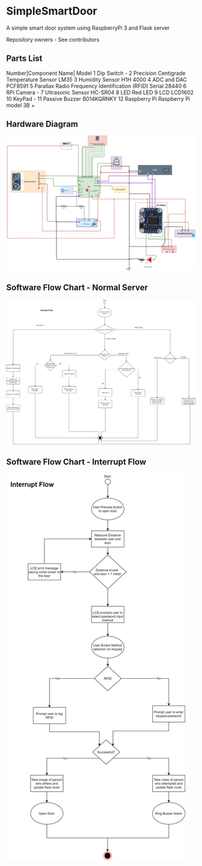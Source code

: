 # SimpleSmartDoor
A simple smart door system using RaspberryPi 3 and Flask server

Repository owners - See contributors

## Parts List
Number|Component Name| Model
1	Dip Switch	-
2	Precision Centigrade Temperature Sensor	LM35
3	Humidity Sensor	H1H 4000
4	ADC and DAC	PCF8591
5	Parallax Radio Frequency Identification (RFID)	Serial 28440
6	RPi Camera	-
7	Ultrasonic Sensor	HC-SR04
8	LED	Red LED
9	LCD	LCD1602
10	KeyPad	-
11	Passive Buzzer	B014KQRNKY
12	Raspberry Pi	Raspberry Pi model 3B +


## Hardware Diagram

<img src="https://github.com/Taslim-M/SimpleSmartDoor/blob/master/Images/embedded project-connections (1).png" />


## Software Flow Chart - Normal Server

<img src="https://github.com/Taslim-M/SimpleSmartDoor/blob/master/Images/embedded project-Normal Flow (1).png" />


## Software Flow Chart - Interrupt Flow

<img src="https://github.com/Taslim-M/SimpleSmartDoor/blob/master/Images/embedded project-Interrupt Flow (1).png" />
